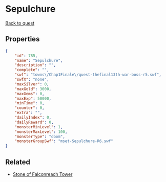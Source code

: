 # Sepulchure



[Back to quest](../quests.md)

## Properties

```json
{
    "id": 785,
    "name": "Sepulchure",
    "description": "",
    "complete": "",
    "swf": "towns\/Chap1Finale\/quest-thefinal13th-war-boss-r5.swf",
    "swfX": "none",
    "maxSilver": 0,
    "maxGold": 3000,
    "maxGems": 0,
    "maxExp": 50000,
    "minTime": 0,
    "counter": 0,
    "extra": "",
    "dailyIndex": 0,
    "dailyReward": 0,
    "monsterMinLevel": 1,
    "monsterMaxLevel": 100,
    "monsterType": "doom",
    "monsterGroupSwf": "mset-Sepulchure-R6.swf"
}
```

## Related

- [Stone of Falconreach Tower](../items/5576-stone-of-falconreach-tower.md)

